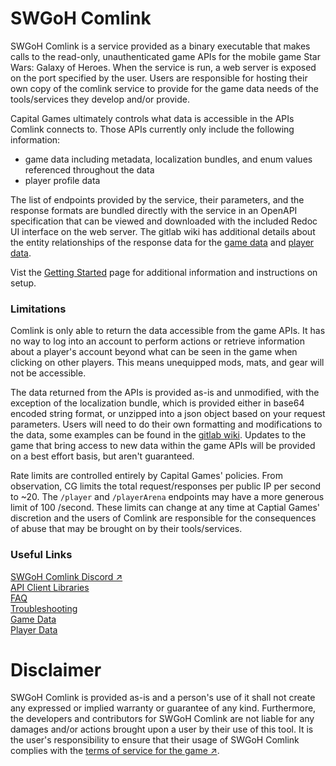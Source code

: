 # SWGoH Comlink

SWGoH Comlink is a service provided as a binary executable that makes calls to the read-only, unauthenticated game APIs for the mobile game Star Wars: Galaxy of Heroes. When the service is run, a web server is exposed on the port specified by the user. Users are responsible for hosting their own copy of the comlink service to provide for the game data needs of the tools/services they develop and/or provide.

Capital Games ultimately controls what data is accessible in the APIs Comlink connects to. Those APIs currently only include the following information:
- game data including metadata, localization bundles, and enum values referenced throughout the data
- player profile data

The list of endpoints provided by the service, their parameters, and the response formats are bundled directly with the service in an OpenAPI specification that can be viewed and downloaded with the included Redoc UI interface on the web server.  The gitlab wiki has additional details about the entity relationships of the response data for the [game data](https://gitlab.com/swgoh-tools/swgoh-comlink/-/wikis/Game-Data) and [player data](https://gitlab.com/swgoh-tools/swgoh-comlink/-/wikis/Player-Data).

Vist the [Getting Started](https://gitlab.com/swgoh-tools/swgoh-comlink/-/wikis/Getting-Started) page for additional information and instructions on setup.

### Limitations
Comlink is only able to return the data accessible from the game APIs. It has no way to log into an account to perform actions or retrieve information about a player's account beyond what can be seen in the game when clicking on other players. This means unequipped mods, mats, and gear will not be accessible.

The data returned from the APIs is provided as-is and unmodified, with the exception of the localization bundle, which is provided either in base64 encoded string format, or unzipped into a json object based on your request parameters. Users will need to do their own formatting and modifications to the data, some examples can be found in the [gitlab wiki](https://gitlab.com/swgoh-tools/swgoh-comlink/-/wikis/home). Updates to the game that bring access to new data within the game APIs will be provided on a best effort basis, but aren't guaranteed.

Rate limits are controlled entirely by Capital Games' policies.  From observation, CG limits the total request/responses per public IP per second to ~20. The `/player` and `/playerArena` endpoints may have a more generous limit of 100 /second. These limits can change at any time at Captial Games' discretion and the users of Comlink are responsible for the consequences of abuse that may be brought on by their tools/services.

### Useful Links
[SWGoH Comlink Discord &#8599;](https://discord.gg/zs3DwRrXQP)\
[API Client Libraries](https://gitlab.com/swgoh-tools/swgoh-comlink/-/wikis/API-Client-Libraries)\
[FAQ](https://gitlab.com/swgoh-tools/swgoh-comlink/-/wikis/FAQ)\
[Troubleshooting](https://gitlab.com/swgoh-tools/swgoh-comlink/-/wikis/Troubleshooting)\
[Game Data](https://gitlab.com/swgoh-tools/swgoh-comlink/-/wikis/Game-Data)\
[Player Data](https://gitlab.com/swgoh-tools/swgoh-comlink/-/wikis/Player-Data)

# Disclaimer

SWGoH Comlink is provided as-is and a person's use of it shall not create any expressed or implied warranty or guarantee of any kind. Furthermore, the developers and contributors for SWGoH Comlink are not liable for any damages and/or actions brought upon a user by their use of this tool. It is the user's responsibility to ensure that their usage of SWGoH Comlink complies with the [terms of service for the game &#8599;](https://www.ea.com/legal/user-agreement#rules-of-conduct).
